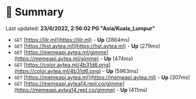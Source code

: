 # 📖 Summary
Last updated: **23/6/2022, 2:56:02 PG "Asia/Kuala_Lumpur"**

- `GET` [https://lilr.ml](https://lilr.ml) - **Up** (2864ms)
- `GET` [https://hst.aytea.ml](https://hst.aytea.ml) - **Up** (279ms)
- `GET` [https://memeapi.aytea.ml/gimme](https://memeapi.aytea.ml/gimme) - **Up** (474ms)
- `GET` [https://color.aytea.ml/4b31d6.png](https://color.aytea.ml/4b31d6.png) - **Up** (5963ms)
- `GET` [https://memeapi.aytea.ml](https://memeapi.aytea.ml) - **Up** (307ms)
- `GET` [https://memeapi.aytea14.repl.co/gimme](https://memeapi.aytea14.repl.co/gimme) - **Up** (411ms)
